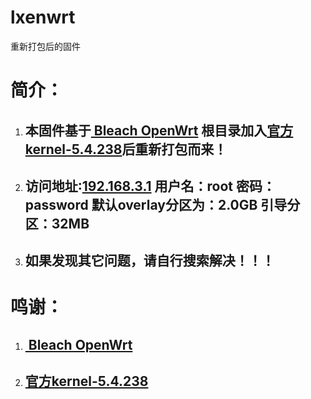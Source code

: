 # lxenwrt
重新打包后的固件
<div>
  <h1 align="left" class="STYLE1"><strong>简介：</strong></h1>
  <ol class="STYLE2">
    <li>
      <h2 align="left">本固件基于<a href="https://openwrt.mpdn.fun:8443/"> Bleach OpenWrt</a> 根目录加入<a href="https://mirror-03.infra.openwrt.org/releases/21.02.7/targets/x86/64/">官方kernel-5.4.238</a>后重新打包而来！</h2>
    </li>
    <li>
      <h2>访问地址:<a href="http://192.168.3.1/">192.168.3.1</a> 用户名：root
      密码：password 默认overlay分区为：2.0GB 引导分区：32MB</h2>
    </li>
    <li>
      <h2 align="left">如果发现其它问题，请自行搜索解决！！！</h2>
    </li>
  </ol>
</div>
<div>
  <h1 align="left" class="STYLE1"><strong>鸣谢：</strong></h1>
  <ol class="STYLE2">
    <li>
      <h2 align="left"><a href="https://openwrt.mpdn.fun:8443/"> Bleach OpenWrt</a></h2>
    </li>
    <li>
       <h2 align="left"><a href="https://mirror-03.infra.openwrt.org/releases/21.02.7/targets/x86/64/">官方kernel-5.4.238</a></h2>
    </li>
  </ol>
</div>
